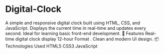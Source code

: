 # Digital-Clock
A simple and responsive digital clock built using HTML, CSS, and JavaScript. Displays the current time in real-time and updates every second. Ideal for learning basic front-end development.  🔧 Features Real-time digital clock display  12-hour Format . Clean and modern UI design. 📦 Technologies Used HTML5  CSS3  JavaScript 
